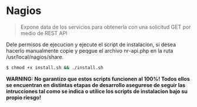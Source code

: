 # Nagios


> Expone data de los servicios para obtenerla con una solicitud GET por medio de REST API

Dele permisos de ejecucion y ejecute el script de instalacion, si desea hacerlo manualmente copie y peqgue el archivo nr-api.php 
en la ruta /usr/local/nagios/share.
```sh
$ chmod +x install.sh && ./install.sh
```
**WARNING: No garantizo que estos scripts funcionen al 100%! Todos ellos se encuentran en distintas etapas de desarrollo asegurese de seguir las intrucciones tal como se indica o utilice los scripts de instalacion bajo su propio riesgo!**
